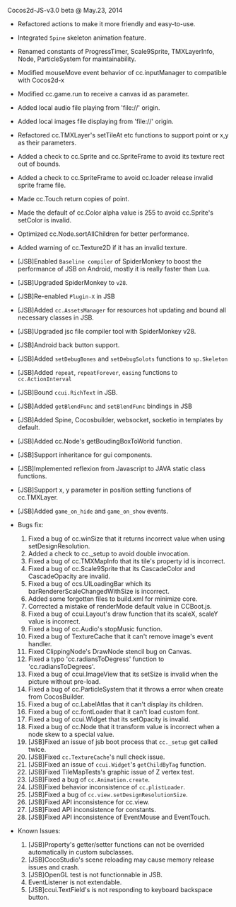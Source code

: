 Cocos2d-JS-v3.0 beta @ May.23, 2014

* Refactored actions to make it more friendly and easy-to-use.
* Integrated `Spine` skeleton animation feature.
* Renamed constants of ProgressTimer, Scale9Sprite, TMXLayerInfo, Node, ParticleSystem for maintainability.
* Modified mouseMove event behavior of cc.inputManager to compatible with Cocos2d-x
* Modified cc.game.run to receive a canvas id as parameter.
* Added local audio file playing from 'file://' origin.
* Added local images file displaying from 'file://' origin.
* Refactored cc.TMXLayer's setTileAt etc functions to support point or x,y as their parameters.
* Added a check to cc.Sprite and cc.SpriteFrame to avoid its texture rect out of bounds.
* Added a check to cc.SpriteFrame to avoid cc.loader release invalid sprite frame file.
* Made cc.Touch return copies of point.
* Made the default of cc.Color alpha value is 255 to avoid cc.Sprite's setColor is invalid.
* Optimized cc.Node.sortAllChildren for better performance.
* Added warning of cc.Texture2D if it has an invalid texture.
* [JSB]Enabled `Baseline compiler` of SpiderMonkey to boost the performance of JSB on Android, mostly it is really faster than Lua.
* [JSB]Upgraded SpiderMonkey to `v28`.
* [JSB]Re-enabled `Plugin-X` in JSB
* [JSB]Added `cc.AssetsManager` for resources hot updating and bound all necessary classes in JSB.
* [JSB]Upgraded jsc file compiler tool with SpiderMonkey v28.
* [JSB]Android back button support.
* [JSB]Added `setDebugBones` and `setDebugSolots` functions to `sp.Skeleton`
* [JSB]Added `repeat`, `repeatForever`, `easing` functions to `cc.ActionInterval`
* [JSB]Bound `ccui.RichText` in JSB.
* [JSB]Added `getBlendFunc` and `setBlendFunc` bindings in JSB
* [JSB]Added Spine, Cocosbuilder, websocket, socketio in templates by default.
* [JSB]Added cc.Node's getBoudingBoxToWorld function.
* [JSB]Support inheritance for gui components.
* [JSB]Implemented reflexion from Javascript to JAVA static class functions.
* [JSB]Support x, y parameter in position setting functions of cc.TMXLayer.
* [JSB]Added `game_on_hide` and `game_on_show` events.

* Bugs fix:
    1. Fixed a bug of cc.winSize that it returns incorrect value when using setDesignResolution.
    2. Added a check to cc._setup to avoid double invocation.
    3. Fixed a bug of cc.TMXMapInfo that its tile's property id is incorrect.
    4. Fixed a bug of cc.Scale9Sprite that its CascadeColor and CascadeOpacity are invalid.
    5. Fixed a bug of ccs.UILoadingBar which its barRendererScaleChangedWithSize is incorrect.
    6. Added some forgotten files to build.xml for minimize core.
    7. Corrected a mistake of renderMode default value in CCBoot.js.
    8. Fixed a bug of ccui.Layout's draw function that its scaleX, scaleY value is incorrect.
    9. Fixed a bug of cc.Audio's stopMusic function.
    10. Fixed a bug of TextureCache that it can't remove image's event handler.
    11. Fixed ClippingNode's DrawNode stencil bug on Canvas.
    12. Fixed a typo 'cc.radiansToDegress' function to 'cc.radiansToDegrees'.
    13. Fixed a bug of ccui.ImageView that its setSize is invalid when the picture without pre-load.
    14. Fixed a bug of cc.ParticleSystem that it throws a error when create from CocosBuilder.
    15. Fixed a bug of cc.LabelAtlas that it can't display its children.
    16. Fixed a bug of cc.fontLoader that it can't load custom font.
    17. Fixed a bug of ccui.Widget that its setOpacity is invalid.
    18. Fixed a bug of cc.Node that it transform value is incorrect when a node skew to a special value.
    19. [JSB]Fixed an issue of jsb boot process that `cc._setup` get called twice.
    20. [JSB]Fixed `cc.TextureCache`'s null check issue.
    21. [JSB]Fixed an issue of `ccui.Widget`'s `getChildByTag` function.
    22. [JSB]Fixed TileMapTests's graphic issue of Z vertex test.
    23. [JSB]Fixed a bug of `cc.Animation.create`.
    24. [JSB]Fixed behavior inconsistence of `cc.plistLoader`.
    25. [JSB]Fixed a bug of `cc.view.setDesignResolutionSize`.
    26. [JSB]Fixed API inconsistence for cc.view.
    27. [JSB]Fixed API inconsistence for constants.
    28. [JSB]Fixed API inconsistence of EventMouse and EventTouch.
    
* Known Issues:
    1. [JSB]Property's getter/setter functions can not be overrided automatically in custom subclasses.
    2. [JSB]CocoStudio's scene reloading may cause memory release issues and crash.
    3. [JSB]OpenGL test is not functionnable in JSB.
    4. EventListener is not extendable.
    5. [JSB]ccui.TextField's is not responding to keyboard backspace button.
